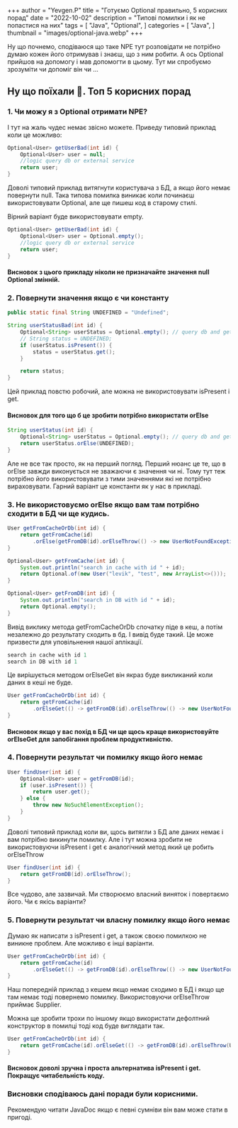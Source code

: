 +++
author = "Yevgen.P"
title = "Готуємо Optional правильно, 5 корисних порад"
date = "2022-10-02"
description = "Типові помилки і як не попастися на них"
tags = [
    "Java",
    "Optional",
]
categories = [
    "Java",
]
thumbnail = "images/optional-java.webp"
+++


Ну що почнемо, сподіваюся що таке NPE тут розповідати не потрібно думаю кожен його отримував і знаєш, що з ним робити.
А ось Optional прийшов на допомогу і мав допомогти в цьому. Тут ми спробуємо зрозуміти чи допоміг він чи ...

## Ну що поїхали 🙈. Топ 5 корисних порад

### 1. Чи можу я з Optional отримати NPE?

І тут на жаль чудес немає звісно можете. Приведу типовий приклад коли це можливо:

```java
Optional<User> getUserBad(int id) {
    Optional<User> user = null;
    //logic query db or external service
    return user;
}
```

Доволі типовий приклад витягнути користувача з БД, а якщо його немає повернути null.
Така типова помилка виникає коли починаєш використовувати Optional, але ще пишеш код в старому стилі.

Вірний варіант буде використовувати empty.
```java
Optional<User> getUserBad(int id) {
    Optional<User> user = Optional.empty();
    //logic query db or external service
    return user;
}
```

#### Висновок з цього прикладу ніколи не призначайте значення null Optional змінній.


### 2. Повернути значення якщо є чи константу

```java
public static final String UNDEFINED = "Undefined";

String userStatusBad(int id) {
    Optional<String> userStatus = Optional.empty(); // query db and get data could be empty
    // String status = UNDEFINED;
    if (userStatus.isPresent()) {
        status = userStatus.get();
    }

    return status;
}
```

Цей приклад повстю робочий, але можна не використовувати isPresent і get.

#### Висновок для того що б це зробити потрібно використати orElse

```java
String userStatus(int id) {
    Optional<String> userStatus = Optional.empty(); // query db and get data could be empty
    return userStatus.orElse(UNDEFINED);
}
```

Але не все так просто, як на перший погляд. Перший нюанс це те, що в orElse завжди виконується не зважаючи є значення чи ні.
Тому тут теж потрібно його використовувати з тими значеннями які не потрібно вираховувати. 
Гарний варіант це константи як у нас в прикладі.

### 3. Не використовуємо orElse якщо вам там потрібно сходити в БД чи ще кудись.

```java
User getFromCacheOrDb(int id) {
    return getFromCache(id)
        .orElse(getFromDB(id).orElseThrow(() -> new UserNotFoundException("User with id" + id)));
}

Optional<User> getFromCache(int id) {
    System.out.println("search in cache with id " + id);
    return Optional.of(new User("levik", "test", new ArrayList<>()));
}

Optional<User> getFromDB(int id) {
    System.out.println("search in DB with id " + id);
    return Optional.empty();
}
```

Вивід виклику метода getFromCacheOrDb спочатку піде в кеш, а потім незалежно до результату сходить в бд. 
І вивід буде такий. Це може призвести для уповільнення нашої аплікації.

```java
search in cache with id 1
search in DB with id 1
```

Це вирішується методом orElseGet він якраз буде викликаний коли даних в кеші не буде.

```java
User getFromCacheOrDb(int id) {
    return getFromCache(id)
        .orElseGet(() -> getFromDB(id).orElseThrow(() -> new UserNotFoundException("User with id" + id)));
}
```

#### Висновок якщо у вас похід в БД чи ще щось краще використовуйте orElseGet для запобігання проблем продуктивністю.

### 4. Повернути результат чи помилку якщо його немає

```java
User findUser(int id) {
    Optional<User> user = getFromDB(id);
    if (user.isPresent()) {
        return user.get();
    } else {
        throw new NoSuchElementException();
    }
}
```

Доволі типовий приклад коли ви, щось витягли з БД але даних немає і вам потрібно викинути помилку.
Але і тут можна зробити не використовуючи isPresent і get є аналогічний метод який це робить orElseThrow

```java
User findUser(int id) {
    return getFromDB(id).orElseThrow();
}
```

Все чудово, але зазвичай. Ми створюємо власний виняток і повертаємо його. Чи є якісь варіанти? 


### 5. Повернути результат чи власну помилку якщо його немає

Думаю як написати з isPresent і get, а також своєю помилкою не виникне проблем. Але можливо є інші варіанти. 

```java
User getFromCacheOrDb(int id) {
    return getFromCache(id)
        .orElseGet(() -> getFromDB(id).orElseThrow(() -> new UserNotFoundException("User with id" + id)));
}
```

Наш попередній приклад з кешем якщо немає сходимо в БД і якщо ще там немає тоді повернемо помилку.
Використовуючи orElseThrow приймає Supplier.

Можна ще зробити трохи по іншому якщо використати дефолтний конструктор в помилці тоді код буде виглядати так.

```java
User getFromCacheOrDb(int id) {
    return getFromCache(id).orElseGet(() -> getFromDB(id).orElseThrow(UserNotFoundException::new));
}
```

#### Висновок доволі зручна і проста альтернатива isPresent і get. Покращує читабельність коду.


### Висновки сподіваюсь дані поради були корисними. 
Рекомендую читати JavaDoc якщо є певні сумніви він вам може стати в пригоді. 



